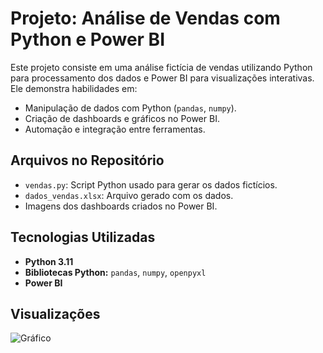 # Projeto: Análise de Vendas com Python e Power BI

Este projeto consiste em uma análise fictícia de vendas utilizando Python para processamento dos dados e Power BI para visualizações interativas. Ele demonstra habilidades em:

- Manipulação de dados com Python (`pandas`, `numpy`).
- Criação de dashboards e gráficos no Power BI.
- Automação e integração entre ferramentas.

## Arquivos no Repositório
- `vendas.py`: Script Python usado para gerar os dados fictícios.
- `dados_vendas.xlsx`: Arquivo gerado com os dados.
- Imagens dos dashboards criados no Power BI.

## Tecnologias Utilizadas
- **Python 3.11**
- **Bibliotecas Python:** `pandas`, `numpy`, `openpyxl`
- **Power BI**

## Visualizações
![Gráfico ](Dashboard.jpg)

